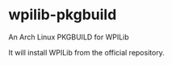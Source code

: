 wpilib-pkgbuild
===============

An Arch Linux PKGBUILD for WPILib

It will install WPILib from the official repository.

